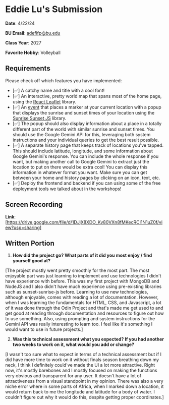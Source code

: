 # Eddie Lu's Submission
**Date**: 4/22/24

**BU Email**: adefifp@bu.edu

**Class Year**: 2027

**Favorite Hobby**: Volleyball

## Requirements
Please check off which features you have implemented:
- [✅] A catchy name and title with a cool font!
- [✅] An interactive, pretty world map that spans most of the home page, using the [React Leaflet](https://react-leaflet.js.org/) library.
- [✅] An [event](https://react-leaflet.js.org/docs/example-events/) that places a marker at your current location with a popup that displays the sunrise and sunset times of your location using the [Sunrise Sunset JS](https://www.npmjs.com/package/sunrise-sunset-js) library.
- [✅] The popup should also display information about a place in a totally different part of the world with similar sunrise and sunset times. You should use the Google Gemini API for this, leveraging both system instructions and your individual queries to get the best result possible.
- [✅] A separate history page that keeps track of locations you've tapped. This should include latitude, longitude, and some information about Google Gemini's response. You can include the whole response if you want, but making another call to Google Gemini to extract just the location to put on there would be extra cool! You can display this information in whatever format you want. Make sure you can get between your home and history pages by clicking on an icon, text, etc.
- [✅] Deploy the frontend and backend if you can using some of the free deployment tools we talked about in the workshops!

## Screen Recording 
**Link**: [https://drive.google.com/file/d/1DJjX8XDO_Kv80VXn8fMKecRCI1N1uZ0f/view?usp=sharing]
## Written Portion
1. **How did the project go? What parts of it did you most enjoy / find yourself good at?**

[The project mostly went pretty smoothly for the most part. The most enjoyable part was just learning to implement and use technologies I didn't have experience with before. This was my first project with MongoDB and NodeJS and I also didn't have much experience using pre-existing libraries such as sunset-sunrise-js before. Learning to use new technologies, although enjoyable, comes with reading a lot of documentation. However, when I was learning the fundamentals for HTML, CSS, and Javascript, a lot of it was done through the Odin Project and that's made me get used to and get good at reading through documentation and resources to figure out how to use something. Also, using prompting and system instructions for the Gemini API was really interesting to learn too. I feel like it's something I would want to use in future projects.]

2. **Was this technical assessment what you expected? If you had another two weeks to work on it, what would you add or change?**

[I wasn't too sure what to expect in terms of a technical assessment but if I did have more time to work on it without finals season breathing down my neck, I think I definitely could've made the UI a lot more attractive. Right now, it's mostly barebones and I mostly focused on making the functions very obvious and transparent for any user. It doesn't have a lot of attractiveness from a visual standpoint in my opinion. There was also a very niche error where in some parts of Africa, when I marked down a location, it would return back to me the longitude and latitude for a body of water. I couldn't figure out why it would do this, despite getting proper coordinates.]